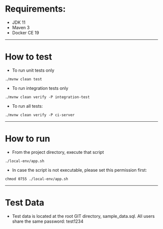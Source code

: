# Requirements:
- JDK 11
- Maven 3
- Docker CE 19
---
# How to test
- To run unit tests only
```
./mvnw clean test
```
- To run integration tests only
```
./mvnw clean verify -P integration-test
```
- To run all tests:
```
./mvnw clean verify -P ci-server

```
---
# How to run
- From the project directory, execute that script
``` 
./local-env/app.sh 
```
    
- In case the script is not executable, please set this permission first:
```
chmod 0755 ./local-env/app.sh
```

--------------------------------------------------
# Test Data
- Test data is located at the root GIT directory, sample_data.sql. All users share the same password: test1234

